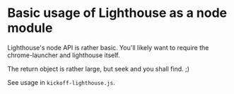 # Basic usage of Lighthouse as a node module

Lighthouse's node API is rather basic. You'll likely want to require the chrome-launcher and lighthouse itself.

The return object is rather large, but seek and you shall find. ;)

See usage in `kickoff-lighthouse.js`.
